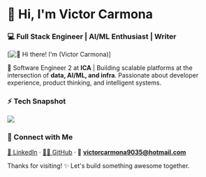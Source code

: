 # 👋 Hi, I'm Victor Carmona 
### 💻 Full Stack Engineer | AI/ML Enthusiast | Writer  

<div class="text-center">
[<img src="https://data.bloggif.com/distant/user/store/d/3/4/d/9c741c40b249ffc91fe36a6566a5d43d.gif" alt="👋 Hi there! I'm (Victor Carmona)" title="👋 Hi there! I'm (Victor Carmona)" style="text-align-center"/>]
</div>

<!-- <a href="https://es.bloggif.com/" title="Edición de fotos"><img src="https://data.bloggif.com/distant/user/store/d/3/4/d/9c741c40b249ffc91fe36a6566a5d43d.gif" alt="Montaje creado Bloggif" width="281" height="281" /></a> -->

🚀 Software Engineer 2 at **ICA** | Building scalable platforms at the intersection of **data, AI/ML, and infra**. Passionate about developer experience, product thinking, and intelligent systems.

<!-- Alternate id - [@pkelucidata](https://github.com/pkelucidata) -->

### ⚡ Tech Snapshot

<p align="left">
  <img src="https://skillicons.dev/icons?i=python,js,ts,react,nextjs,tailwind,materialui,django,flask,fastapi,nodejs,sklearn,pytorch,aws,docker,terraform,githubactions,jest,cypress" />
</p>

<!-- ### ✍️ Writing & Blogs  
📚 Featured on: [Substack](https://pratikkumar.substack.com) · [GitHub Blog](https://pr2tik1.github.io) · [Towards AI](https://towardsai.net/author/pratik-kumar) -->

### 🤝 Connect with Me  
[💼 LinkedIn](https://www.linkedin.com/in/vmcarmona/) · [🧑‍💻 GitHub](https://github.com/VictorCarmonaMoraza) · 📧 **victorcarmona9035@hotmail.com**

Thanks for visiting! ✨ Let's build something awesome together.

<!-- <p align="center">
  <img src="https://github-readme-stats.vercel.app/api?username=pr2tik1&show_icons=true&theme=dark" width="400">
  <img src="https://github-readme-streak-stats.herokuapp.com?user=pr2tik1&theme=dark&hide_border=true" width="400">
</p> -->
